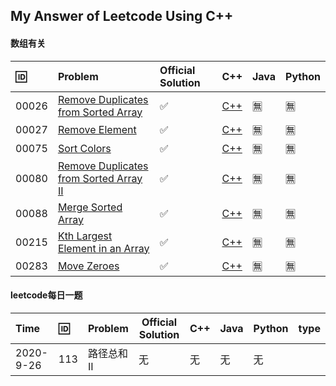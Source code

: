 ## My Answer of Leetcode Using C++

#### **数组有关**


🆔 | Problem | Official Solution | C++ | Java | Python 
:-- | :-- |  :-- |  -- |  :-- |  :-- 
| 00026 | [Remove Duplicates from Sorted Array](./0026-Remove-Duplicates-from-Sorted-Array) | ✅ |[C++](./0026-Remove-Duplicates-from-Sorted-Array/leetcode26.cpp)| 🈚️ | 🈚️ |
| 00027 | [	Remove Element](./0027-Remove-Element) | ✅ |[C++](./0027-Remove-Element/leetcode27.cpp)| 🈚️ | 🈚️ |
| 00075 | [Sort Colors](./0075-Sort-Colors) | ✅ |[C++](./0075-Sort-Colors/leetcode75.cpp)| 🈚️ | 🈚️ |
| 00080 | [Remove Duplicates from Sorted Array II](./0080-Remove-Duplicates-from-Sorted-Array-II) | ✅ |[C++](./0080-Remove-Duplicates-from-Sorted-Array-II/leetcode80.cpp)| 🈚️ | 🈚️ |
| 00088 | [Merge Sorted Array](./0088-Merge-Sorted-Array) | ✅ |[C++](./0088-Merge-Sorted-Array/leetcode88.cpp)| 🈚️ | 🈚️ |
| 00215 | [Kth Largest Element in an Array](./0215-Kth-Largest-Element-in-an-Array) | ✅ |[C++](./0215-Kth-Largest-Element-in-an-Array/leetcode215.cpp)| 🈚️ | 🈚️ |
| 00283 | [Move Zeroes](./0283-Move-Zeroes) | ✅ |[C++](./0283-Move-Zeroes/leetcode283.cpp)| 🈚️ | 🈚️ |




#### leetcode每日一题


Time | 🆔 | Problem | Official Solution| C++ | Java | Python | type
:-- | :-- |  :-- |  -- |  :-- |  :-- | :-- | :--
2020-9-26 | 113 | 路径总和 II | 无 | 无 | 无 | 无 |  |



